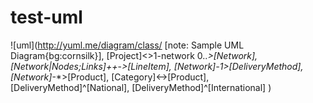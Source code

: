 # test-uml

![uml](http://yuml.me/diagram/class/
[note: Sample UML Diagram{bg:cornsilk}],
[Project]<>1-network 0..*>[Network], 
[Network|Nodes;Links]++*-*>[LineItem], 
[Network]-1>[DeliveryMethod], 
[Network]*-*>[Product], 
[Category]<->[Product], 
[DeliveryMethod]^[National], 
[DeliveryMethod]^[International]
)
